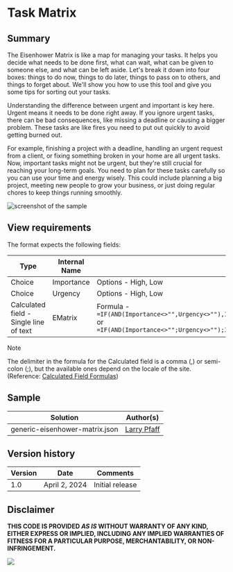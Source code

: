 # Task Matrix

## Summary

The Eisenhower Matrix is like a map for managing your tasks. It helps you decide what needs to be done first, what can wait, what can be given to someone else, and what can be left aside. Let's break it down into four boxes: things to do now, things to do later, things to pass on to others, and things to forget about. We'll show you how to use this tool and give you some tips for sorting out your tasks.

Understanding the difference between urgent and important is key here. Urgent means it needs to be done right away. If you ignore urgent tasks, there can be bad consequences, like missing a deadline or causing a bigger problem. These tasks are like fires you need to put out quickly to avoid getting burned out.

For example, finishing a project with a deadline, handling an urgent request from a client, or fixing something broken in your home are all urgent tasks. Now, important tasks might not be urgent, but they're still crucial for reaching your long-term goals. You need to plan for these tasks carefully so you can use your time and energy wisely. This could include planning a big project, meeting new people to grow your business, or just doing regular chores to keep things running smoothly.

![screenshot of the sample](./assets/screenshot.png)

## View requirements

The format expects the following fields:

|Type|Internal Name|Notes|
|------|------|------|
|Choice|Importance|Options - High, Low
|Choice|Urgency|Options - High, Low
|Calculated field - Single line of text |EMatrix|Formula - `=IF(AND(Importance<>"",Urgency<>""),IF(Importance="High",2,1)&"."&IF(Urgency="High",2,1),"")` or `=IF(AND(Importance<>"";Urgency<>"");IF(Importance="High";2;1)&"."&IF(Urgency="High";2;1);"")`

> [!NOTE]  
> The delimiter in the formula for the Calculated field is a comma (,) or semi-colon (;), but the available ones depend on the locale of the site. (Reference: [Calculated Field Formulas](https://learn.microsoft.com/previous-versions/office/developer/sharepoint-2010/bb862071(v=office.14)#important-notes)) 

## Sample

Solution|Author(s)
--------|---------
generic-eisenhower-matrix.json | [Larry Pfaff](https://github.com/jaxkookie)

## Version history

Version|Date|Comments
-------|----|--------
1.0|April 2, 2024|Initial release

## Disclaimer
**THIS CODE IS PROVIDED *AS IS* WITHOUT WARRANTY OF ANY KIND, EITHER EXPRESS OR IMPLIED, INCLUDING ANY IMPLIED WARRANTIES OF FITNESS FOR A PARTICULAR PURPOSE, MERCHANTABILITY, OR NON-INFRINGEMENT.**

<img src="https://pnptelemetry.azurewebsites.net/list-formatting/column-samples/generic-eisenhower-matrix" />